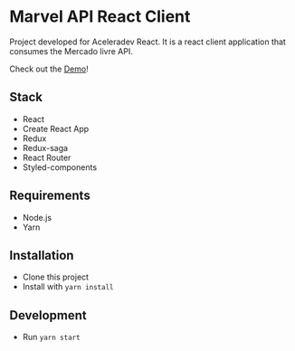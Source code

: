 # Marvel API React Client
Project developed for Aceleradev React. It is a react client application that consumes the Mercado livre API.

Check out the [Demo](https://ml-api-react-client.netlify.com/)!

## Stack
- React
- Create React App
- Redux
- Redux-saga
- React Router
- Styled-components

## Requirements
- Node.js
- Yarn

## Installation
- Clone this project
- Install with `yarn install`

## Development
- Run `yarn start`

